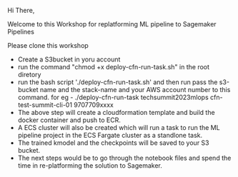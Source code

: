 Hi There,

Welcome to this Workshop for replatforming ML pipeline to Sagemaker Pipelines

Please clone this workshop 

- Create a S3bucket in yoru account
- run the command "chmod +x deploy-cfn-run-task.sh" in the root diretory
- run the bash script './deploy-cfn-run-task.sh' and then run pass the s3-bucket name and the stack-name and your AWS account number to this command. for eg - ./deploy-cfn-run-task techsummit2023mlops cfn-test-summit-cli-01 9707709xxxx 
- The above step will create a cloudformation template and build the docker container and push to ECR.
- A ECS cluster will also be created which will run a task to run the ML pipeline project in the ECS Fargate cluster as a standlone task.
- The trained kmodel and the checkpoints will be saved to your S3 bucket.
- The next steps would be to go through the notebook files and spend the time in re-platforming the solution to Sagemaker.
